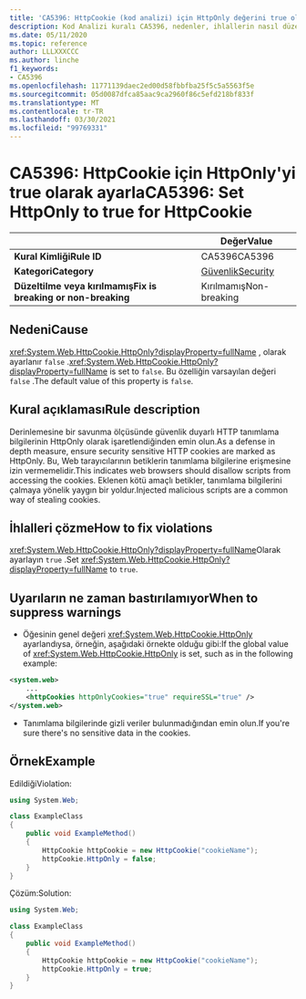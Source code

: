 ```yaml
---
title: 'CA5396: HttpCookie (kod analizi) için HttpOnly değerini true olarak ayarlayın'
description: Kod Analizi kuralı CA5396, nedenler, ihlallerin nasıl düzeltileceğini ve ne zaman bastıralınacağını içeren bilgiler sağlar.
ms.date: 05/11/2020
ms.topic: reference
author: LLLXXXCCC
ms.author: linche
f1_keywords:
- CA5396
ms.openlocfilehash: 11771139daec2ed00d58fbbfba25f5c5a5563f5e
ms.sourcegitcommit: 05d0087dfca85aac9ca2960f86c5efd218bf833f
ms.translationtype: MT
ms.contentlocale: tr-TR
ms.lasthandoff: 03/30/2021
ms.locfileid: "99769331"
---
```

# <a name="ca5396-set-httponly-to-true-for-httpcookie"></a><span data-ttu-id="c6f77-103">CA5396: HttpCookie için HttpOnly'yi true olarak ayarla</span><span class="sxs-lookup"><span data-stu-id="c6f77-103">CA5396: Set HttpOnly to true for HttpCookie</span></span>

| | <span data-ttu-id="c6f77-104">Değer</span><span class="sxs-lookup"><span data-stu-id="c6f77-104">Value</span></span> |
|-|-|
| <span data-ttu-id="c6f77-105">**Kural Kimliği**</span><span class="sxs-lookup"><span data-stu-id="c6f77-105">**Rule ID**</span></span> |<span data-ttu-id="c6f77-106">CA5396</span><span class="sxs-lookup"><span data-stu-id="c6f77-106">CA5396</span></span>|
| <span data-ttu-id="c6f77-107">**Kategori**</span><span class="sxs-lookup"><span data-stu-id="c6f77-107">**Category**</span></span> |[<span data-ttu-id="c6f77-108">Güvenlik</span><span class="sxs-lookup"><span data-stu-id="c6f77-108">Security</span></span>](security-warnings.md)|
| <span data-ttu-id="c6f77-109">**Düzeltilme veya kırılmamış**</span><span class="sxs-lookup"><span data-stu-id="c6f77-109">**Fix is breaking or non-breaking**</span></span> |<span data-ttu-id="c6f77-110">Kırılmamış</span><span class="sxs-lookup"><span data-stu-id="c6f77-110">Non-breaking</span></span>|

## <a name="cause"></a><span data-ttu-id="c6f77-111">Nedeni</span><span class="sxs-lookup"><span data-stu-id="c6f77-111">Cause</span></span>

<span data-ttu-id="c6f77-112"><xref:System.Web.HttpCookie.HttpOnly?displayProperty=fullName> , olarak ayarlanır `false` .</span><span class="sxs-lookup"><span data-stu-id="c6f77-112"><xref:System.Web.HttpCookie.HttpOnly?displayProperty=fullName> is set to `false`.</span></span> <span data-ttu-id="c6f77-113">Bu özelliğin varsayılan değeri `false` .</span><span class="sxs-lookup"><span data-stu-id="c6f77-113">The default value of this property is `false`.</span></span>

## <a name="rule-description"></a><span data-ttu-id="c6f77-114">Kural açıklaması</span><span class="sxs-lookup"><span data-stu-id="c6f77-114">Rule description</span></span>

<span data-ttu-id="c6f77-115">Derinlemesine bir savunma ölçüsünde güvenlik duyarlı HTTP tanımlama bilgilerinin HttpOnly olarak işaretlendiğinden emin olun.</span><span class="sxs-lookup"><span data-stu-id="c6f77-115">As a defense in depth measure, ensure security sensitive HTTP cookies are marked as HttpOnly.</span></span> <span data-ttu-id="c6f77-116">Bu, Web tarayıcılarının betiklerin tanımlama bilgilerine erişmesine izin vermemelidir.</span><span class="sxs-lookup"><span data-stu-id="c6f77-116">This indicates web browsers should disallow scripts from accessing the cookies.</span></span> <span data-ttu-id="c6f77-117">Eklenen kötü amaçlı betikler, tanımlama bilgilerini çalmaya yönelik yaygın bir yoldur.</span><span class="sxs-lookup"><span data-stu-id="c6f77-117">Injected malicious scripts are a common way of stealing cookies.</span></span>

## <a name="how-to-fix-violations"></a><span data-ttu-id="c6f77-118">İhlalleri çözme</span><span class="sxs-lookup"><span data-stu-id="c6f77-118">How to fix violations</span></span>

<span data-ttu-id="c6f77-119"><xref:System.Web.HttpCookie.HttpOnly?displayProperty=fullName>Olarak ayarlayın `true` .</span><span class="sxs-lookup"><span data-stu-id="c6f77-119">Set <xref:System.Web.HttpCookie.HttpOnly?displayProperty=fullName> to `true`.</span></span>

## <a name="when-to-suppress-warnings"></a><span data-ttu-id="c6f77-120">Uyarıların ne zaman bastırılamıyor</span><span class="sxs-lookup"><span data-stu-id="c6f77-120">When to suppress warnings</span></span>

- <span data-ttu-id="c6f77-121">Öğesinin genel değeri <xref:System.Web.HttpCookie.HttpOnly> ayarlandıysa, örneğin, aşağıdaki örnekte olduğu gibi:</span><span class="sxs-lookup"><span data-stu-id="c6f77-121">If the global value of <xref:System.Web.HttpCookie.HttpOnly> is set,  such as in the following example:</span></span>

```xml
<system.web>
    ...
    <httpCookies httpOnlyCookies="true" requireSSL="true" />
</system.web>
```

- <span data-ttu-id="c6f77-122">Tanımlama bilgilerinde gizli veriler bulunmadığından emin olun.</span><span class="sxs-lookup"><span data-stu-id="c6f77-122">If you're sure there's no sensitive data in the cookies.</span></span>

## <a name="example"></a><span data-ttu-id="c6f77-123">Örnek</span><span class="sxs-lookup"><span data-stu-id="c6f77-123">Example</span></span>

<span data-ttu-id="c6f77-124">Edildiği</span><span class="sxs-lookup"><span data-stu-id="c6f77-124">Violation:</span></span>

```csharp
using System.Web;

class ExampleClass
{
    public void ExampleMethod()
    {
        HttpCookie httpCookie = new HttpCookie("cookieName");
        httpCookie.HttpOnly = false;
    }
}
```

<span data-ttu-id="c6f77-125">Çözüm:</span><span class="sxs-lookup"><span data-stu-id="c6f77-125">Solution:</span></span>

```csharp
using System.Web;

class ExampleClass
{
    public void ExampleMethod()
    {
        HttpCookie httpCookie = new HttpCookie("cookieName");
        httpCookie.HttpOnly = true;
    }
}
```

